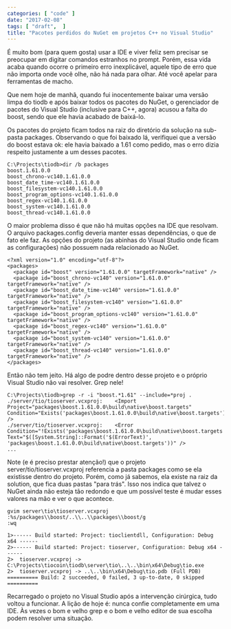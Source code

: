 ```yaml
---
categories: [ "code" ]
date: "2017-02-08"
tags: [ "draft",  ]
title: "Pacotes perdidos do NuGet em projetos C++ no Visual Studio"
---
```

É muito bom (para quem gosta) usar a IDE e viver feliz sem precisar se preocupar em digitar comandos estranhos no prompt. Porém, essa vida acaba quando ocorre o primeiro erro inexplicável, aquele tipo de erro que não importa onde você olhe, não há nada para olhar. Até você apelar para ferramentas de macho.

Que nem hoje de manhã, quando fui inocentemente baixar uma versão limpa do tiodb e após baixar todos os pacotes do NuGet, o gerenciador de pacotes do Visual Studio (inclusive para C++, agora) acusou a falta do boost, sendo que ele havia acabado de baixá-lo.

Os pacotes do projeto ficam todos na raiz do diretório da solução na sub-pasta packages. Observando o que foi baixado lá, verifiquei que a versão do boost estava ok: ele havia baixado a 1.61 como pedido, mas o erro dizia respeito justamente a um desses pacotes.

    C:\Projects\tiodb>dir /b packages
    boost.1.61.0.0
    boost_chrono-vc140.1.61.0.0
    boost_date_time-vc140.1.61.0.0
    boost_filesystem-vc140.1.61.0.0
    boost_program_options-vc140.1.61.0.0
    boost_regex-vc140.1.61.0.0
    boost_system-vc140.1.61.0.0
    boost_thread-vc140.1.61.0.0

O maior problema disso é que não há muitas opções na IDE que resolvam. O arquivo packages.config deveria manter essas dependências, o que de fato ele faz. As opções do projeto (as abinhas do Visual Studio onde ficam as configurações) não possuem nada relacionado ao NuGet.

    <?xml version="1.0" encoding="utf-8"?>
    <packages>
      <package id="boost" version="1.61.0.0" targetFramework="native" />
      <package id="boost_chrono-vc140" version="1.61.0.0" targetFramework="native" />
      <package id="boost_date_time-vc140" version="1.61.0.0" targetFramework="native" />
      <package id="boost_filesystem-vc140" version="1.61.0.0" targetFramework="native" />
      <package id="boost_program_options-vc140" version="1.61.0.0" targetFramework="native" />
      <package id="boost_regex-vc140" version="1.61.0.0" targetFramework="native" />
      <package id="boost_system-vc140" version="1.61.0.0" targetFramework="native" />
      <package id="boost_thread-vc140" version="1.61.0.0" targetFramework="native" />
    </packages>

Então não tem jeito. Há algo de podre dentro desse projeto e o próprio Visual Studio não vai resolver. Grep nele!

    C:\Projects\tiodb>grep -r -i "boost.*1.61" --include=*proj .
    ./server/tio/tioserver.vcxproj:    <Import Project="packages\boost.1.61.0.0\build\native\boost.targets" Condition="Exists('packages\boost.1.61.0.0\build\native\boost.targets')" />
    ./server/tio/tioserver.vcxproj:    <Error Condition="!Exists('packages\boost.1.61.0.0\build\native\boost.targets')" Text="$([System.String]::Format('$(ErrorText)', 'packages\boost.1.61.0.0\build\native\boost.targets'))" />
    ...

Note (e é preciso prestar atenção!) que o projeto server/tio/tioserver.vcxproj referencia a pasta packages como se ela existisse dentro do projeto. Porém, como já sabemos, ela existe na raiz da solution, que fica duas pastas "para trás". Isso nos indica que talvez o NuGet ainda não esteja tão redondo e que um possível teste é mudar esses valores na mão e ver o que acontece.

    gvim server\tio\tioserver.vcxproj
    :%s/packages\\boost/..\\..\\packages\\boost/g
    :wq

    1>------ Build started: Project: tioclientdll, Configuration: Debug x64 ------
    2>------ Build started: Project: tioserver, Configuration: Debug x64 ------
    2>  tioserver.vcxproj -> C:\Projects\tiocoin\tiodb\server\tio\..\..\bin\x64\Debug\tio.exe
    2>  tioserver.vcxproj -> ..\..\bin\x64\Debug\tio.pdb (Full PDB)
    ========== Build: 2 succeeded, 0 failed, 3 up-to-date, 0 skipped ==========

Recarregado o projeto no Visual Studio após a intervenção cirúrgica, tudo voltou a funcionar. A lição de hoje é: nunca confie completamente em uma IDE. Às vezes o bom e velho grep e o bom e velho editor de sua escolha podem resolver uma situação.
